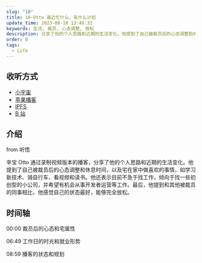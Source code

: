 ```yaml
---
slug: "10"
title: 10-Otto 最近忙什么，有什么计划
update_time: 2023-08-18 12:46:32
keywords: 生活, 裁员, 心态调整, 放松
description: 分享了他的个人思路和近期的生活变化。他提到了自己被裁员后的心态调整和休息时间，以及宅在家中做喜欢的事情，如学习新技术、骑自行车、看视频和读书。他还表示目前不急于找工作，倾向于找一些初创型的小公司，并希望有机会从事开发者运营等工作。最后，他提到和其他被裁员的同事相比，他感觉自己的状态最好，能够完全放松。
order: 0
tags:
  - Life
---
```


## 收听方式

- [小宇宙](https://www.xiaoyuzhoufm.com/episodes/64df53bc3fa4090b749f3920)
- [苹果播客](https://podcasts.apple.com/cn/podcast/%E5%92%BF%E5%91%80-%E8%83%BD%E8%B7%91%E5%B0%B1%E8%A1%8C/id1695704262?i=1000624876617)
- [IPFS](ipfs://bafybeieqz5ijglxgr4djenvv3rdpmddunxxgwxzjk4hap4nmke6w6tblwq)
- [B 站](https://www.bilibili.com/video/BV1D94y167F3/?spm_id_from=333.999.0.0)

## 介绍

from 听悟

辛宝 Otto 通过录制视频版本的播客，分享了他的个人思路和近期的生活变化。他提到了自己被裁员后的心态调整和休息时间，以及宅在家中做喜欢的事情，如学习新技术、骑自行车、看视频和读书。他还表示目前不急于找工作，倾向于找一些初创型的小公司，并希望有机会从事开发者运营等工作。最后，他提到和其他被裁员的同事相比，他感觉自己的状态最好，能够完全放松。

## 时间轴

00:00 裁员后的心态和宅属性

06:49 工作日的时光和就业形势

08:59 播客的状态和规划
